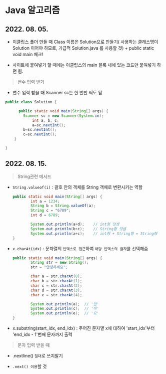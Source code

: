 # Java 알고리즘

## 2022. 08. 05.

- 이클립스 폴더 만들 때 Class 이름은 Solution으로 만들기( 사용하는 클래스명이 Solution 이어야 하므로, 가급적 Solution.java 를 사용할 것) + public static void main 체크!

- 사이트에 붙여넣기 할 때에는 이클립스의 main 블록 내에 있는 코드만 붙여넣기 하면 됨.

> 변수 입력 받기

- 변수 입력 받을 때 Scanner sc는 한 번만 써도 됨

```java
public class Solution {

	  public static void main(String[] args) {
        Scanner sc = new Scanner(System.in);
		    int a, b, c;
		    a=sc.nextInt();
        b=sc.nextInt();
        c=sc.nextInt();
	}

}
```

## 2022. 08. 15.

> String관련 메서드

- `String.valueof(i)` : 괄호 안의 객체를 String 객체로 변환시키는 역할

	```java
	public static void main(String[] args) {
			int a = 1234;
			String b = String.valueOf(a);
			String c = "6789";
			int d = 6789;

			System.out.println(a+d);	// int형 덧셈
			System.out.println(b+c);	// String형 덧셈 
			System.out.println(a+c);	// int형 + String형 = String형
	}
	```

- `x.charAt(idx)` : 문자열의 `인덱스로 접근`하여 `해당 인덱스의 글자`를 선택해줌

	```java
	public static void main(String[] args) {
			String str = new String();
			str = "안녕하세요";

			char a = str.charAt(0);
			char b = str.charAt(1);
			char c = str.charAt(2);
			char d = str.charAt(3);
			char e = str.charAt(4);

			System.out.println(a);	// '안'
			System.out.println(c);	// '하'
			System.out.println(e);	// '요'
	}
	```

- x.substring(start_idx, end_idx) : 주어진 문자열 x에 대하여 'start_idx'부터 'end_idx - 1'번째 문자까지 출력

> 문자 입력 받을 때 

- .nextline() `절대`로 쓰지말기 
  
- `.next() 이용`할 것
